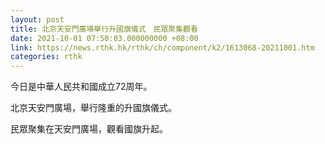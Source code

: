 ```yaml
---
layout: post
title: 北京天安門廣場舉行升國旗儀式　民眾聚集觀看
date: 2021-10-01 07:50:03.000000000 +08:00
link: https://news.rthk.hk/rthk/ch/component/k2/1613068-20211001.htm
categories: rthk
---
```


今日是中華人民共和國成立72周年。

北京天安門廣場，舉行隆重的升國旗儀式。

民眾聚集在天安門廣場，觀看國旗升起。
